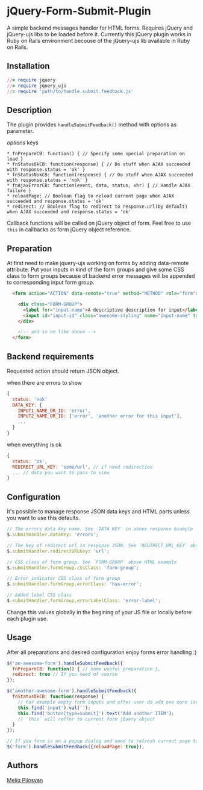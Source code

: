 # jQuery-Form-Submit-Plugin

  A simple backend messages handler for HTML forms.
  Requires jQuery and jQuery-ujs libs to be loaded before it.
  Currently this jQuery plugin works in Ruby on Rails environment becouse of the jQuery-ujs lib available in Ruby on Rails.

## Installation

  ```ruby
  //= require jquery
  //= require jquery_ujs
  //= require 'path/to/handle.submit.feedback.js'
  ```

## Description
  The plugin provides `handleSubmitFeedback()` method with options as parameter.
  
  *options* keys

    * fnPrepareCB: function() { // Specify some special preparation on load }
    * fnStatusOkCB: function(response) { // Do stuff when AJAX succeeded with response.status = 'ok' }
    * fnStatusNokCB: function(response) { // Do stuff when AJAX succeeded with response.status = 'nok' }
    * fnAjaxErrorCB: function(event, data, status, xhr) { // Handle AJAX failure }
    * reloadPage: // Boolean flag to reload current page when AJAX succeeded and response.status = 'ok'
    * redirect: // Boolean flag to redirect to response.url(by default) when AJAX succeeded and response.status = 'ok'
  
  Callback functions will be called on jQuery object of form.
  Feel free to use `this` in callbacks as form jQuery object reference.


## Preparation
  At first need to make jquery-ujs working on forms by adding data-remote attribute.
  Put your inputs in kind of the form groups and give some CSS class to form groups
  because of backend error messages will be appended to corresponding input form group.

  ```html
    <form action="ACTION" data-remote="true" method="METHOD" role="form"> 

      <div class="FORM-GROUP">
        <label for="input-name">A descriptive description for input</label>
        <input id="input-id" class="awesome-styling" name="input-name" type="text">
      </div>

      <!-- and so on like above -->
    </form>
  ```

## Backend requirements

  Requested action should return JSON object.

  when there are errors to show
  ```javascript
  {
    status: 'nok'
    DATA_KEY: {
      INPUT1_NAME_OR_ID: 'error',
      INPUT2_NAME_OR_ID: ['error', 'another error for this input'],
      ...
    }
  }
  ```
  when everything is ok
  ```javascript
  {
    status: 'ok',
    REDIRECT_URL_KEY: 'some/url', // if need redirection
    ... // data you want to pass to view
  }
  ```

## Configuration

  It's possible to manage response JSON data keys and HTML parts unless you want to use this defaults.

  ```javascript
  // The errors data key name. See `DATA_KEY` in above response example
  $.submitHandler.dataKey: 'errors';
  
  // The key of redirect url in response JSON. See `REDIRECT_URL_KEY` above
  $.submitHandler.redirectURLKey: 'url';
  
  // CSS class of form group. See `FORM-GROUP` above HTML example
  $.submitHandler.formGroup.cssClass: 'form-group';
  
  // Error indicator CSS class of form group
  $.submitHandler.formGroup.errorClass: 'has-error';
  
  // Added label CSS class
  $.submitHandler.formGroup.errorLabelClass: 'error-label';
  ```

  Change this values globally in the begining of your JS file or locally before each plugin use.

## Usage

  After all preparations and desired configuration enjoy forms error handling :)

  ```javascript
  $('an-awesome-form').handleSubmitFeedback({
    fnPrepareCB: function() { // Some useful preparation },
    redirect: true // If you need of course
  });

  $('another-awesome-form').handleSubmitFeedback({
    fnStatusOkCB: function(response) {
      // For example empty form inputs and offer user do add one more item
      this.find('input').val('');
      this.find('button[type=submit]').text('Add another ITEM');
      // `this` will reffer to current form jQuery object
    }
  });

  // If you form is on a popup dialog and need to refresh current page to see added item
  $('form').handleSubmitFeedback({reloadPage: true});
  ```

## Authors

  [Meliq Pilosyan](https://github.com/melopilosyan)
